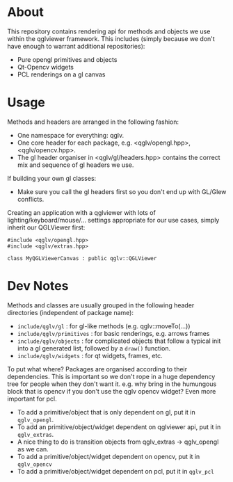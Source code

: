 About
=====

This repository contains rendering api for methods and objects we use within the qglviewer framework.
This includes (simply because we don't have enough to warrant additional repositories):

* Pure opengl primitives and objects
* Qt-Opencv widgets
* PCL renderings on a gl canvas

Usage
=====

Methods and headers are arranged in the following fashion:

* One namespace for everything: qglv.
* One core header for each package, e.g. <qglv/opengl.hpp>, <qglv/opencv.hpp>.
* The gl header organiser in <qglv/gl/headers.hpp> contains the correct mix and sequence of gl headers we use.

If building your own gl classes:

* Make sure you call the gl headers first so you don't end up with GL/Glew conflicts.

Creating an application with a qglviewer with lots of lighting/keyboard/mouse/... settings appropriate
for our use cases, simply inherit our QGLViewer first:

```
#include <qglv/opengl.hpp>
#include <qglv/extras.hpp>

class MyQGLViewerCanvas : public qglv::QGLViewer
```

Dev Notes
=========

Methods and classes are usually grouped in the following header directories
(independent of package name):

* `include/qglv/gl` : for gl-like methods (e.g. qglv::moveTo(...))
* `include/qglv/primitives` : for basic renderings, e.g. arrows frames
* `include/qglv/objects` : for complicated objects that follow a typical init into a gl generated list, followed by a `draw()` function.
* `include/qglv/widgets` : for qt widgets, frames, etc.

To put what where? Packages are organised according to their dependencies. This is important so we don't
rope in a huge dependency tree for people when they don't want it. e.g. why bring in the humungous block that
is opencv if you don't use the qglv opencv widget? Even more important for pcl.

* To add a primitive/object that is only dependent on gl, put it in `qglv_opengl`.
* To add an primitive/object/widget dependent on qglviewer api, put it in `qglv_extras`.
* A nice thing to do is transition objects from qglv_extras -> qglv_opengl as we can.
* To add a primitive/object/widget dependent on opencv, put it in `qglv_opencv`
* To add a primitive/object/widget dependent on pcl, put it in `qglv_pcl`

